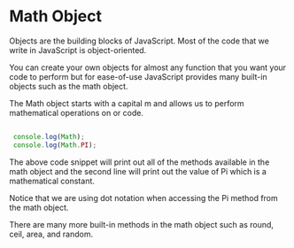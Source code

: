 # Math Object
Objects are the building blocks of JavaScript. Most of the code that we write in JavaScript is object-oriented.

You can create your own objects for almost any function that you want your code to perform but for ease-of-use JavaScript provides many built-in objects such as the math object.

The Math object starts with a capital m and allows us to perform mathematical operations on or code.

```js

 console.log(Math);
 console.log(Math.PI);

```

The above code snippet will print out all of the methods available in the math object and the second line will print out the value of Pi which is a mathematical constant.

Notice that we are using dot notation when accessing the Pi method from the math object.

There are many more built-in methods in the math object such as round, ceil, area, and random.